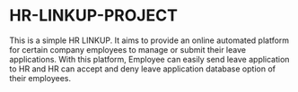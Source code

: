 # HR-LINKUP-PROJECT
This is a simple HR LINKUP. It aims to provide an online automated platform for certain company employees to manage or submit their leave applications. With this platform,  Employee can easily send leave application to HR and HR can accept and deny leave application database option of their employees.
